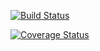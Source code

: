 [![Build Status](https://travis-ci.org/joaoroche/project_clean_ts_api.svg?branch=master)](https://travis-ci.org/joaoroche/project_clean_ts_api)

[![Coverage Status](https://coveralls.io/repos/github/joaoroche/project_clean_ts_api/badge.svg)](https://coveralls.io/github/joaoroche/project_clean_ts_api)